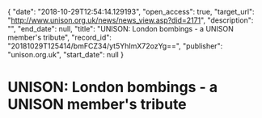 {
  "date": "2018-10-29T12:54:14.129193", 
  "open_access": true, 
  "target_url": "http://www.unison.org.uk/news/news_view.asp?did=2171", 
  "description": "", 
  "end_date": null, 
  "title": "UNISON: London bombings - a UNISON member's tribute", 
  "record_id": "20181029T125414/bmFCZ34/yt5YhImX72ozYg==", 
  "publisher": "unison.org.uk", 
  "start_date": null
}

# UNISON: London bombings - a UNISON member's tribute

